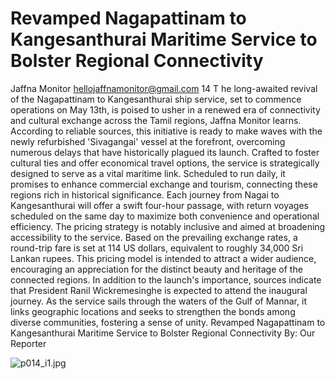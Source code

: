 # Revamped Nagapattinam to Kangesanthurai Maritime Service to Bolster Regional Connectivity

Jaffna Monitor
hellojaffnamonitor@gmail.com
14
T
he long-awaited revival of the 
Nagapattinam to Kangesanthurai ship 
service, set to commence operations on May 
13th, is poised to usher in a renewed era of 
connectivity and cultural exchange across 
the Tamil regions, Jaffna Monitor learns. 
According to reliable sources, this initiative 
is ready to make waves with the newly 
refurbished 'Sivagangai' vessel at the forefront, 
overcoming numerous delays that have 
historically plagued its launch.
Crafted to foster cultural ties and offer 
economical travel options, the service is 
strategically designed to serve as a vital 
maritime link. Scheduled to run daily, it 
promises to enhance commercial exchange 
and tourism, connecting these regions rich 
in historical significance. Each journey from 
Nagai to Kangesanthurai will offer a swift 
four-hour passage, with return voyages 
scheduled on the same day to maximize both 
convenience and operational efficiency.
The pricing strategy is notably inclusive 
and aimed at broadening accessibility to the 
service. Based on the prevailing exchange 
rates, a round-trip fare is set at 114 US dollars, 
equivalent to roughly 34,000 Sri Lankan 
rupees. This pricing model is intended to 
attract a wider audience, encouraging an 
appreciation for the distinct beauty and 
heritage of the connected regions.
In addition to the launch's importance, sources 
indicate that President Ranil Wickremesinghe 
is expected to attend the inaugural journey. As 
the service sails through the waters of the Gulf 
of Mannar, it links geographic locations and 
seeks to strengthen the bonds among diverse 
communities, fostering a sense of unity.
Revamped 
Nagapattinam to 
Kangesanthurai 
Maritime Service 
to Bolster Regional 
Connectivity
By: 
Our Reporter

![p014_i1.jpg](images_out/007_revamped_nagapattinam_to_kangesanthurai_maritime_s/p014_i1.jpg)


